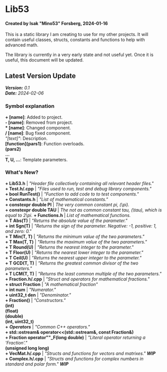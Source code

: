 # Lib53
#### Created by Isak "Mino53" Forsberg, 2024-01-16

This is a static library I am creating to use for my other projects. It will contain useful classes, structs, constants and functions to help with advanced math.

The library is currently in a very early state and not useful yet. Once it is useful, this document will be updated.

## Latest Version Update

***Version:*** *0.1*  
***Date:*** *2024-02-06*

### Symbol explanation

**+ \[name]**: Added to project.  
**- \[name]**: Removed from project.  
**\* \[name]**: Changed component.  
**/ \[name]**: Bug fixed component.  
*"\[text]"*: Description.  
**\[function](pars1)**: Function overloads.  
           **(pars2)**  
           **...**  
**T, U, ...**: Template parameters.

### What's New?

**+ Lib53.h** | *"Header file collectively containing all relevant header files."*  
**+ Test.h/.cpp** | *"Files used to run, test and debug library components."*  
	**+ bool RunTest()** | *"Function to add code to to test components."*  
**+ Constants.h** | *"List of mathematical constants."*  
	**+ constexpr double PI** | *The very common constant pi, (\pi).*  
	**+ constexpr double TAU** | *The not as common constant tau, (\tau), which is equal to 2\pi.*
**+ Functions.h** | *List of mathematical functions.*  
	**+ T Abs(T)** | *"Returns the absolute value of the parameter."*  
	**+ int Sgn(T)** | *"Returns the sign of the parameter. Negative: -1, positive: 1, and zero: 0."*  
	**+ T Min(T, T)** | *"Returns the minimum value of the two parameters."*  
	**+ T Max(T, T)** | *"Returns the maximum value of the two parameters."*  
	**+ T Round(U)** | *"Returns the nearest integer to the parameter."*  
	**+ T Floor(U)** | *"Returns the nearest lower integer to the parameter."*  
	**+ T Ceil(U)** | *"Returns the nearest upper integer to the parameter."*  
	**+ T GCD(T, T)** | *"Returns the greatest common divisor of the two parameters."*  
	**+ T LCM(T, T)** | *"Returns the least common multiple of the two parameters."*  
**+ Fraction.h/.cpp** | *"Struct and operators for mathematical fractions."*  
	**+ struct Fraction** | *"A mathematical fraction"*  
		**+ int num** | *"Numerator."*  
		**+ uint32_t den** | *"Denominator."*  
		**+ Fraction()** | *"Constructors."*  
		          **(int)**  
		          **(float)**  
		          **(double)**  
		          **(int, uint32_t)**  
		**+** ***Operators*** | *"Common C++ operators."*  
	**+ std::ostream& operator<<(std::ostream&, const Fraction&)**  
	**+ Fraction operator""_F(long double)** | *"Literal operator returning a 'Fraction'."*  
	                       **(unsigned long long)**  
**+ VecMat.h/.cpp** | *"Structs and functions for vectors and matrixes."* ***WIP***  
**+ Complex.h/.cpp** | *"Structs and functions for complex numbers in standard and polar form."* ***WIP***
